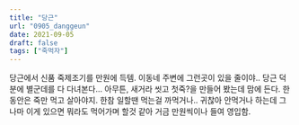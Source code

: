 ```yaml
---
title: "당근"
url: "0905_danggeun"
date: 2021-09-05
draft: false
tags: ["죽먹자"]
---
```

당근에서 신품 죽제조기를 만원에 득템. 이동네 주변에 그런곳이 있을 줄이야.. 당근 덕분에 별군데를 다 다녀본다... 아무튼, 새거라 씻고 첫죽?을 만들어 봤는데 맘에 든다. 한동안은 죽만 먹고 살아야지. 한참 일할땐 먹는걸 까먹거나.. 귀찮아 안먹거나 하는데 그나마 이게 있으면 뭐라도 먹어가며 할것 같아 거금 만원씩이나 들여 영입함.
